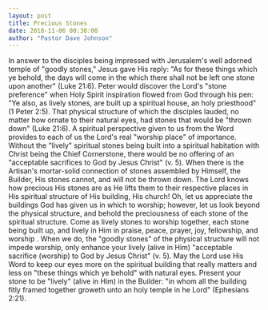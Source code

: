 ```yaml
---
layout: post
title: Precious Stones
date: 2018-11-06 00:30:00
author: "Pastor Dave Johnson"
---
```


In answer to the disciples being impressed with Jerusalem's well adorned temple of "goodly stones," Jesus gave His reply: "As for these things which ye behold, the days will come in the which there shall not be left one stone upon another" (Luke 21:6). Peter would discover the Lord's "stone preference" when Holy Spirit inspiration flowed from God through his pen: "Ye also, as lively stones, are built up a spiritual house, an holy priesthood" (1 Peter 2:5). That physical structure of which the disciples lauded, no matter how ornate to their natural eyes, had stones that would be "thrown down" (Luke 21:6). A spiritual perspective given to us from the Word provides to each of us the Lord's real "worship place" of importance. Without the "lively" spiritual stones being built into a spiritual habitation with Christ being the Chief Cornerstone, there would be no offering of an "acceptable sacrifices to God by Jesus Christ" (v. 5). When there is the Artisan's mortar-solid connection of stones assembled by Himself, the Builder, His stones cannot, and will not be thrown down. The Lord knows how precious His stones are as He lifts them to their respective places in His spiritual structure of His building, His church! Oh, let us appreciate the buildings God has given us in which to worship; however, let us look beyond the physical structure, and behold the preciousness of each stone of the spiritual structure. Come as lively stones to worship together, each stone being built up, and lively in Him in praise, peace, prayer, joy, fellowship, and worship . When we do, the "goodly stones" of the physical structure will not impede worship, only enhance your lively (alive in Him) "acceptable sacrifice (worship) to God by Jesus Christ" (v. 5). May the Lord use His Word to keep our eyes more on the spiritual building that really matters and less on "these things which ye behold" with natural eyes. Present your stone to be "lively" (alive in Him) in the Builder: "in whom all the building fitly framed together groweth unto an holy temple in he Lord" (Ephesians 2:21).

